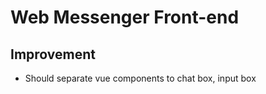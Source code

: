 # Web Messenger Front-end

## Improvement

- Should separate vue components to chat box, input box


